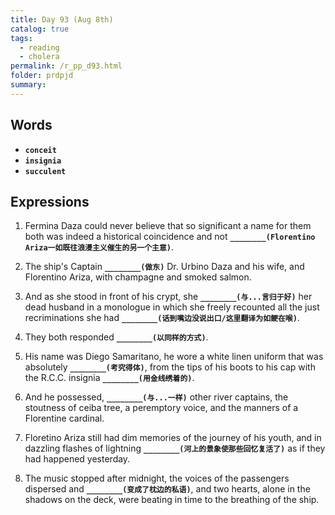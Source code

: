 ```yaml
---
title: Day 93 (Aug 8th)
catalog: true
tags: 
  - reading
  - cholera
permalink: /r_pp_d93.html
folder: prdpjd
summary: 
---
```


## Words

-   <b data-toggle="tooltip" data-original-title="{{site.data.glossary.conceit}}">`conceit`</b>
-   <b data-toggle="tooltip" data-original-title="{{site.data.glossary.insignia}}">`insignia`</b>
-   <b data-toggle="tooltip" data-original-title="{{site.data.glossary.succulent}}">`succulent`</b>



## Expressions

1.  Fermina Daza could never believe that so significant a name for them both was indeed a historical coincidence and not <b data-toggle="tooltip" data-original-title="{{site.data.answers.93_a}}">`________(Florentino Ariza一如既往浪漫主义催生的另一个主意)`</b>.

2.  The ship's Captain <b data-toggle="tooltip" data-original-title="{{site.data.answers.93_b}}">`________(做东)`</b> Dr. Urbino Daza and his wife, and Florentino Ariza, with champagne and smoked salmon.

3.  And as she stood in front of his crypt, she <b data-toggle="tooltip" data-original-title="{{site.data.answers.93_c}}">`________(与...言归于好)`</b> her dead husband in a monologue in which she freely recounted all the just recriminations she had <b data-toggle="tooltip" data-original-title="{{site.data.answers.93_c2}}">`________(话到嘴边没说出口/这里翻译为如鲠在喉)`</b>.

4.  They both responded <b data-toggle="tooltip" data-original-title="{{site.data.answers.93_d}}">`________(以同样的方式)`</b>.

5.  His name was Diego Samaritano, he wore a white linen uniform that was absolutely <b data-toggle="tooltip" data-original-title="{{site.data.answers.93_e}}">`________(考究得体)`</b>, from the tips of his boots to his cap with the R.C.C. insignia <b data-toggle="tooltip" data-original-title="{{site.data.answers.93_e2}}">`________(用金线绣着的)`</b>.

6.  And he possessed, <b data-toggle="tooltip" data-original-title="{{site.data.answers.93_f}}">`________(与...一样)`</b> other river captains, the stoutness of ceiba tree, a peremptory voice, and the manners of a Florentine cardinal.

7.  Floretino Ariza still had dim memories of the journey of his youth, and in dazzling flashes of lightning <b data-toggle="tooltip" data-original-title="{{site.data.answers.93_g}}">`________(河上的景象使那些回忆复活了)`</b> as if they had happened yesterday.

8.  The music stopped after midnight, the voices of the passengers dispersed and <b data-toggle="tooltip" data-original-title="{{site.data.answers.93_h}}">`________(变成了枕边的私语)`</b>, and two hearts, alone in the shadows on the deck, were beating in time to the breathing of the ship.